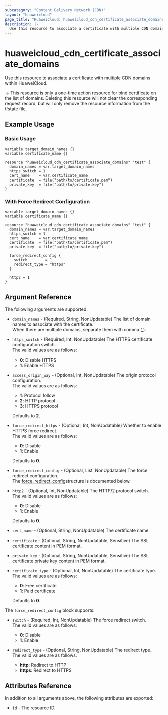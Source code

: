 ```yaml
---
subcategory: "Content Delivery Network (CDN)"
layout: "huaweicloud"
page_title: "HuaweiCloud: huaweicloud_cdn_certificate_associate_domains"
description: |-
  Use this resource to associate a certificate with multiple CDN domains within HuaweiCloud.
---
```


# huaweicloud_cdn_certificate_associate_domains

Use this resource to associate a certificate with multiple CDN domains within HuaweiCloud.

-> This resource is only a one-time action resource for bind certificate on the list of domains. Deleting this
   resource will not clear the corresponding request record, but will only remove the resource information from
   the tfstate file.

## Example Usage

### Basic Usage

```hcl
variable target_domain_names {}
variable certificate_name {}

resource "huaweicloud_cdn_certificate_associate_domains" "test" {
  domain_names = var.target_domain_names
  https_switch = 1
  cert_name    = var.certificate_name
  certificate  = file("path/to/certificate.pem")
  private_key  = file("path/to/private.key")
}
```

### With Force Redirect Configuration

```hcl
variable target_domain_names {}
variable certificate_name {}

resource "huaweicloud_cdn_certificate_associate_domains" "test" {
  domain_names = var.target_domain_names
  https_switch = 1
  cert_name    = var.certificate_name
  certificate  = file("path/to/certificate.pem")
  private_key  = file("path/to/private.key")
  
  force_redirect_config {
    switch        = 1
    redirect_type = "https"
  }
  
  http2 = 1
}
```

## Argument Reference

The following arguments are supported:

* `domain_names` - (Required, String, NonUpdatable) The list of domain names to associate with the certificate.  
  When there are multiple domains, separate them with comma (,).

* `https_switch` - (Required, Int, NonUpdatable) The HTTPS certificate configuration switch.  
  The valid values are as follows:
  + **0**: Disable HTTPS
  + **1**: Enable HTTPS

* `access_origin_way` - (Optional, Int, NonUpdatable) The origin protocol configuration.  
  The valid values are as follows:
  + **1**: Protocol follow
  + **2**: HTTP protocol
  + **3**: HTTPS protocol

  Defaults to **2**.

* `force_redirect_https` - (Optional, Int, NonUpdatable) Whether to enable HTTPS force redirect.  
  The valid values are as follows:
  + **0**: Disable
  + **1**: Enable

  Defaults to **0**.

* `force_redirect_config` - (Optional, List, NonUpdatable) The force redirect configuration.  
  The [force_redirect_config](#cdn_force_redirect_config)structure is documented below.

* `http2` - (Optional, Int, NonUpdatable) The HTTP/2 protocol switch.  
  The valid values are as follows:
  + **0**: Disable
  + **1**: Enable

  Defaults to **0**.

* `cert_name` - (Optional, String, NonUpdatable) The certificate name.

* `certificate` - (Optional, String, NonUpdatable, Sensitive) The SSL certificate content in PEM format.

* `private_key` - (Optional, String, NonUpdatable, Sensitive) The SSL certificate private key content in PEM format.

* `certificate_type` - (Optional, Int, NonUpdatable) The certificate type.  
  The valid values are as follows:
  + **0**: Free certificate
  + **1**: Paid certificate

  Defaults to **0**.

<a name="cdn_force_redirect_config"></a>
The `force_redirect_config` block supports:

* `switch` - (Required, Int, NonUpdatable) The force redirect switch.  
  The valid values are as follows:
  + **0**: Disable
  + **1**: Enable

* `redirect_type` - (Optional, String, NonUpdatable) The redirect type.  
  The valid values are as follows:
  + **http**: Redirect to HTTP
  + **https**: Redirect to HTTPS

## Attributes Reference

In addition to all arguments above, the following attributes are exported:

* `id` - The resource ID.
